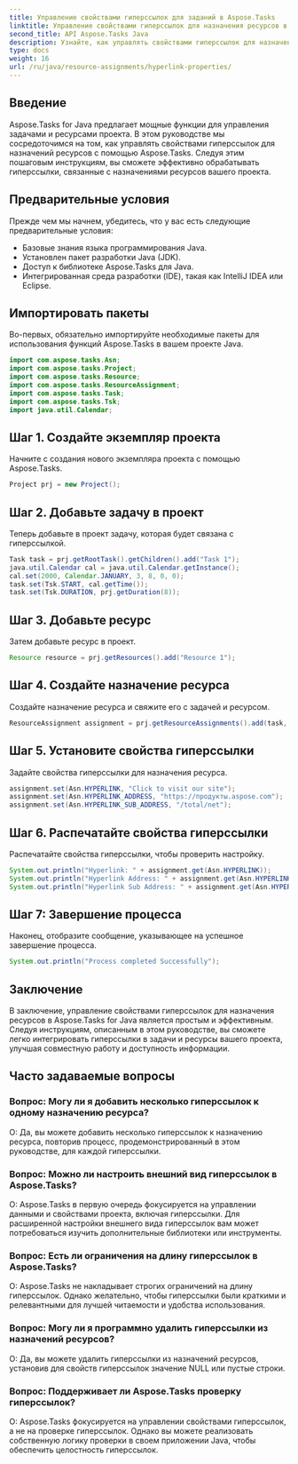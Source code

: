 ```yaml
---
title: Управление свойствами гиперссылок для заданий в Aspose.Tasks
linktitle: Управление свойствами гиперссылок для назначения ресурсов в Aspose.Tasks
second_title: API Aspose.Tasks Java
description: Узнайте, как управлять свойствами гиперссылок для назначения ресурсов в Aspose.Tasks для Java. Улучшите сотрудничество и доступность в управлении проектами.
type: docs
weight: 16
url: /ru/java/resource-assignments/hyperlink-properties/
---
```

## Введение
Aspose.Tasks for Java предлагает мощные функции для управления задачами и ресурсами проекта. В этом руководстве мы сосредоточимся на том, как управлять свойствами гиперссылок для назначений ресурсов с помощью Aspose.Tasks. Следуя этим пошаговым инструкциям, вы сможете эффективно обрабатывать гиперссылки, связанные с назначениями ресурсов вашего проекта.
## Предварительные условия
Прежде чем мы начнем, убедитесь, что у вас есть следующие предварительные условия:
- Базовые знания языка программирования Java.
- Установлен пакет разработки Java (JDK).
- Доступ к библиотеке Aspose.Tasks для Java.
- Интегрированная среда разработки (IDE), такая как IntelliJ IDEA или Eclipse.

## Импортировать пакеты
Во-первых, обязательно импортируйте необходимые пакеты для использования функций Aspose.Tasks в вашем проекте Java.
```java
import com.aspose.tasks.Asn;
import com.aspose.tasks.Project;
import com.aspose.tasks.Resource;
import com.aspose.tasks.ResourceAssignment;
import com.aspose.tasks.Task;
import com.aspose.tasks.Tsk;
import java.util.Calendar;
```
## Шаг 1. Создайте экземпляр проекта
Начните с создания нового экземпляра проекта с помощью Aspose.Tasks.
```java
Project prj = new Project();
```
## Шаг 2. Добавьте задачу в проект
Теперь добавьте в проект задачу, которая будет связана с гиперссылкой.
```java
Task task = prj.getRootTask().getChildren().add("Task 1");
java.util.Calendar cal = java.util.Calendar.getInstance();
cal.set(2000, Calendar.JANUARY, 3, 8, 0, 0);
task.set(Tsk.START, cal.getTime());
task.set(Tsk.DURATION, prj.getDuration(8));
```
## Шаг 3. Добавьте ресурс
Затем добавьте ресурс в проект.
```java
Resource resource = prj.getResources().add("Resource 1");
```
## Шаг 4. Создайте назначение ресурса
Создайте назначение ресурса и свяжите его с задачей и ресурсом.
```java
ResourceAssignment assignment = prj.getResourceAssignments().add(task, resource);
```
## Шаг 5. Установите свойства гиперссылки
Задайте свойства гиперссылки для назначения ресурса.
```java
assignment.set(Asn.HYPERLINK, "Click to visit our site");
assignment.set(Asn.HYPERLINK_ADDRESS, "https://продукты.aspose.com");
assignment.set(Asn.HYPERLINK_SUB_ADDRESS, "/total/net");
```
## Шаг 6. Распечатайте свойства гиперссылки
Распечатайте свойства гиперссылки, чтобы проверить настройку.
```java
System.out.println("Hyperlink: " + assignment.get(Asn.HYPERLINK));
System.out.println("Hyperlink Address: " + assignment.get(Asn.HYPERLINK_ADDRESS));
System.out.println("Hyperlink Sub Address: " + assignment.get(Asn.HYPERLINK_SUB_ADDRESS));
```
## Шаг 7: Завершение процесса
Наконец, отобразите сообщение, указывающее на успешное завершение процесса.
```java
System.out.println("Process completed Successfully");
```

## Заключение
В заключение, управление свойствами гиперссылок для назначения ресурсов в Aspose.Tasks for Java является простым и эффективным. Следуя инструкциям, описанным в этом руководстве, вы сможете легко интегрировать гиперссылки в задачи и ресурсы вашего проекта, улучшая совместную работу и доступность информации.
## Часто задаваемые вопросы
### Вопрос: Могу ли я добавить несколько гиперссылок к одному назначению ресурса?
О: Да, вы можете добавить несколько гиперссылок к назначению ресурса, повторив процесс, продемонстрированный в этом руководстве, для каждой гиперссылки.
### Вопрос: Можно ли настроить внешний вид гиперссылок в Aspose.Tasks?
О: Aspose.Tasks в первую очередь фокусируется на управлении данными и свойствами проекта, включая гиперссылки. Для расширенной настройки внешнего вида гиперссылок вам может потребоваться изучить дополнительные библиотеки или инструменты.
### Вопрос: Есть ли ограничения на длину гиперссылок в Aspose.Tasks?
О: Aspose.Tasks не накладывает строгих ограничений на длину гиперссылок. Однако желательно, чтобы гиперссылки были краткими и релевантными для лучшей читаемости и удобства использования.
### Вопрос: Могу ли я программно удалить гиперссылки из назначений ресурсов?
О: Да, вы можете удалить гиперссылки из назначений ресурсов, установив для свойств гиперссылок значение NULL или пустые строки.
### Вопрос: Поддерживает ли Aspose.Tasks проверку гиперссылок?
О: Aspose.Tasks фокусируется на управлении свойствами гиперссылок, а не на проверке гиперссылок. Однако вы можете реализовать собственную логику проверки в своем приложении Java, чтобы обеспечить целостность гиперссылок.